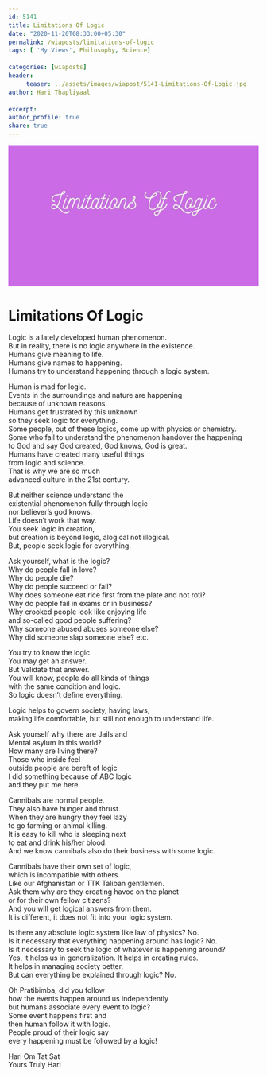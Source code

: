 ```yaml
--- 
id: 5141 
title: Limitations Of Logic
date: "2020-11-20T08:33:00+05:30"
permalink: /wiaposts/limitations-of-logic
tags: [ 'My Views', Philosophy, Science]    

categories: [wiaposts] 
header:
     teaser: ../assets/images/wiapost/5141-Limitations-Of-Logic.jpg
author: Hari Thapliyaal 

excerpt:  
author_profile: true 
share: true 
---
```


![Limitations Of Logic](../assets/images/wiapost/5141-Limitations-Of-Logic.jpg)     
   
# Limitations Of Logic   
   
Logic is a lately developed human phenomenon.     
But in reality, there is no logic anywhere in the existence.     
Humans give meaning to life.     
Humans give names to happening.     
Humans try to understand happening through a logic system.    
    
Human is mad for logic.     
Events in the surroundings and nature are happening     
because of unknown reasons.     
Humans get frustrated by this unknown     
so they seek logic for everything.     
Some people, out of these logics, come up with physics or chemistry.     
Some who fail to understand the phenomenon handover the happening     
to God and say God created, God knows, God is great.     
Humans have created many useful things     
from logic and science.     
That is why we are so much     
advanced culture in the 21st century.    
    
But neither science understand the     
existential phenomenon fully through logic     
nor believer’s god knows.     
Life doesn’t work that way.     
You seek logic in creation,     
but creation is beyond logic, alogical not illogical.     
But, people seek logic for everything.    
    
Ask yourself, what is the logic?     
Why do people fall in love?     
Why do people die?     
Why do people succeed or fail?     
Why does someone eat rice first from the plate and not roti?     
Why do people fail in exams or in business?     
Why crooked people look like enjoying life     
and so-called good people suffering?     
Why someone abused abuses someone else?     
Why did someone slap someone else? etc.    
    
You try to know the logic.     
You may get an answer.     
But Validate that answer.     
You will know, people do all kinds of things     
with the same condition and logic.     
So logic doesn’t define everything.    
    
Logic helps to govern society, having laws,     
making life comfortable, but still not enough to understand life.    
    
Ask yourself why there are Jails and     
Mental asylum in this world?     
How many are living there?     
Those who inside feel     
outside people are bereft of logic     
I did something because of ABC logic     
and they put me here.    
    
Cannibals are normal people.     
They also have hunger and thrust.     
When they are hungry they feel lazy     
to go farming or animal killing.     
It is easy to kill who is sleeping next     
to eat and drink his/her blood.     
And we know cannibals also do their business with some logic.    
    
Cannibals have their own set of logic,     
which is incompatible with others.     
Like our Afghanistan or TTK Taliban gentlemen.     
Ask them why are they creating havoc on the planet     
or for their own fellow citizens?     
And you will get logical answers from them.     
It is different, it does not fit into your logic system.     
     
Is there any absolute logic system like law of physics? No.     
Is it necessary that everything happening around has logic? No.     
Is it necessary to seek the logic of whatever is happening around?     
Yes, it helps us in generalization. It helps in creating rules.     
It helps in managing society better.     
But can everything be explained through logic? No.     
     
Oh Pratibimba, did you follow     
how the events happen around us independently     
but humans associate every event to logic?     
Some event happens first and     
then human follow it with logic.     
People proud of their logic say     
every happening must be followed by a logic!    
    
Hari Om Tat Sat     
Yours Truly Hari    
